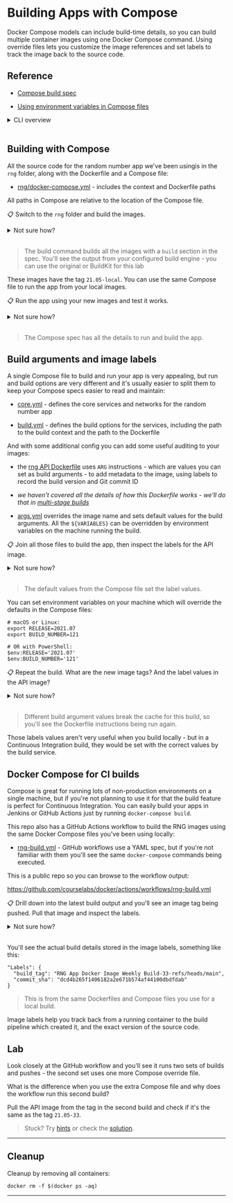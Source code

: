 # Building Apps with Compose

Docker Compose models can include build-time details, so you can build multiple container images using one Docker Compose command. Using override files lets you customize the image references and set labels to track the image back to the source code.

## Reference

- [Compose build spec](https://docs.docker.com/compose/compose-file/compose-file-v3/#build)

- [Using environment variables in Compose files](https://docs.docker.com/compose/environment-variables/) 

<details>
  <summary>CLI overview</summary>

Docker Compose has commands to work with images:

```
docker-compose build --help

docker-compose push --help
```

> These support multiple YAML files in the same way as the other commands.

</details><br/>

## Building with Compose

All the source code for the random number app we've been usingis in the `rng` folder, along with the Dockerfile and a Compose file: 

- [rng/docker-compose.yml](./rng/docker-compose.yml) - includes the context and Dockerfile paths

All paths in Compose are relative to the location of the Compose file. 

📋 Switch to the `rng` folder and build the images.

<details>
  <summary>Not sure how?</summary>

```
cd labs/compose-build/rng

docker-compose build 
```

</details><br/>

> The build command builds all the images with a `build` section in the spec. You'll see the output from your configured build engine - you can use the original or BuildKit for this lab

These images have the tag `21.05-local`. You can use the same Compose file to run the app from your local images.

📋 Run the app using your new images and test it works.

<details>
  <summary>Not sure how?</summary>

```
docker-compose up -d

# try the app at http://localhost:8090
```

</details><br/>

> The Compose spec has all the details to run and build the app. 

## Build arguments and image labels

A single Compose file to build and run your app is very appealing, but run and build options are very different and it's usually easier to split them to keep your Compose specs easier to read and maintain:

- [core.yml](./rng/core.yml) - defines the core services and networks for the random number app

- [build.yml](./rng/build.yml) - defines the build options for the services, including the path to the build context and the path to the Dockerfile

And with some additional config you can add some useful auditing to your images:

- the [rng API Dockerfile](./rng/docker/api/Dockerfile) uses `ARG` instructions - which are values you can set as build arguments - to add metadata to the image, using labels to record the build version and Git commit ID 

- _we haven't covered all the details of how this Dockerfile works - we'll do that in [multi-stage builds](../multi-stage/README.md)_

- [args.yml](./rng/args.yml) overrides the image name and sets default values for the build arguments. All the `${VARIABLES}`  can be overridden by environment variables on the machine running the build.

📋 Join all those files to build the app, then inspect the labels for the API image.

<details>
  <summary>Not sure how?</summary>

```
# join all the files to get the full build spec:
docker-compose -f core.yml -f build.yml -f args.yml build

# this output shows label values:
docker image inspect --format '{{.Config.Labels}}' courselabs/rng-api:21.05-0
```

</details><br/>

> The default values from the Compose file set the label values.

You can set environment variables on your machine which will override the defaults in the Compose files:

```
# macOS or Linux:
export RELEASE=2021.07
export BUILD_NUMBER=121

# OR with PowerShell:
$env:RELEASE='2021.07'
$env:BUILD_NUMBER='121'
```

📋 Repeat the build. What are the new image tags? And the label values in the API image?

<details>
  <summary>Not sure how?</summary>

```
# it's the same set of files:
docker-compose -f core.yml -f build.yml -f args.yml build

# the tag is 2021.07-121

# show the new label values:
docker image inspect --format '{{.Config.Labels}}' courselabs/rng-api:2021.07-121
```

</details><br/>

> Different build argument values break the cache for this build, so you'll see the Dockerfile instructions being run again.

Those labels values aren't very useful when you build locally - but in a Continuous Integration build, they would be set with the correct values by the build service.

## Docker Compose for CI builds

Compose is great for running lots of non-production environments on a single machine, but if you're not planning to use it for that the build feature is perfect for Continuous Integration. You can easily build your apps in Jenkins or GitHub Actions just by running `docker-compose build`.

This repo also has a GitHub Actions workflow to build the RNG images using the same Docker Compose files you've been using locally:

- [rng-build.yml](../../.github/workflows/rng-build.yml) - GitHub workflows use a YAML spec, but if you're not familiar with them you'll see the same `docker-compose` commands being executed.

This is a public repo so you can browse to the workflow output:

https://github.com/courselabs/docker/actions/workflows/rng-build.yml

📋 Drill down into the latest build output and you'll see an image tag being pushed. Pull that image and inspect the labels.

<details>
  <summary>Not sure how?</summary>

```
# the build version is appended to the image tag, e.g for build 57:
docker pull courselabs/rng-api:21.05-57

docker image inspect courselabs/rng-api:21.05-57
```

</details><br/>

You'll see the actual build details stored in the image labels, something like this:

```
"Labels": {
  "build_tag": "RNG App Docker Image Weekly Build-33-refs/heads/main",
  "commit_sha": "dcd4b265f1406182a2e671b574af44100dbdfdab"
}
```

> This is from the same Dockerfiles and Compose files you use for a local build.

Image labels help you track back from a running container to the build pipeline which created it, and the exact version of the source code.

## Lab

Look closely at the GitHub workflow and you'll see it runs two sets of builds and pushes - the second set uses one more Compose override file.

What is the difference when you use the extra Compose file and why does the workflow run this second build?

Pull the API image from the tag in the second build and check if it's the same as the tag `21.05-33`.

> Stuck? Try [hints](hints.md) or check the [solution](solution.md).

___
## Cleanup

Cleanup by removing all containers:

```
docker rm -f $(docker ps -aq)
```
---